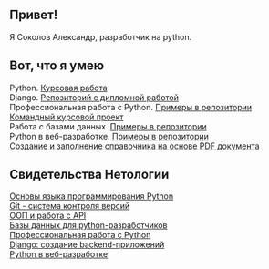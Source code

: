 ## Привет!
Я Соколов Александр, разработчик на python.

## Вот, что я умею
Python. [Курсовая работа](https://github.com/AlGeNSoK/Backup-foto-from-VK)  
Django. [Репозиторий с дипломной работой](https://github.com/AlGeNSoK/netology_final_diplom)  
Профессиональная работа с Python. [Примеры в репозитории](https://github.com/stars/AlGeNSoK/lists/profpython)  
[Командный курсовой проект](https://github.com/AlGeNSoK/VKinder)  
Работа с базами данных. [Примеры в репозитории](https://github.com/stars/AlGeNSoK/lists/database)  
Python в веб-разработке. [Примеры в репозитории](https://github.com/stars/AlGeNSoK/lists/webpython)  
[Создание и заполнение справочника на основе PDF документа](https://github.com/AlGeNSoK/O2RUS_project)  


## Свидетельства Нетологии
[Основы языка программирования Python](https://github.com/AlGeNSoK/AlGeNSoK/blob/main/Sertificate/01_BasicPython.pdf)  
[Git - система контроля версий](https://github.com/AlGeNSoK/AlGeNSoK/blob/main/Sertificate/02_Git.pdf)  
[ООП и работа с API](https://github.com/AlGeNSoK/AlGeNSoK/blob/main/Sertificate/03_OOP_API.pdf)  
[Базы данных для python-разработчиков](https://github.com/AlGeNSoK/AlGeNSoK/blob/main/Sertificate/04_DataBase.pdf)  
[Профессиональная работа с Python](https://github.com/AlGeNSoK/AlGeNSoK/blob/main/Sertificate/05_ProfPython.pdf)  
[Django: создание backend-приложений](https://github.com/AlGeNSoK/AlGeNSoK/blob/main/Sertificate/06_Django.pdf)  
[Python в веб-разработке](https://github.com/AlGeNSoK/AlGeNSoK/blob/main/Sertificate/07_PythonWeb.pdf)

